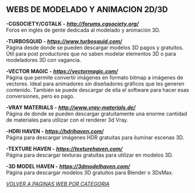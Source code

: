 ## WEBS DE MODELADO Y ANIMACION 2D/3D ##

**-CGSOCIETY/CGTALK -** ***<http://forums.cgsociety.org/>***  
Foros en inglés de gente dedicada al modelado y animación 3D.  

**-TURBOSQUID -** ***<https://www.turbosquid.com/>***  
Página desde donde se pueden descargar modelos 3D pagos y gratuitos.
Útil para post productores que no saben modelar elementos 3D o para
modeladores 3D con vagancia.  

**-VECTOR MAGIC -** ***<https://vectormagic.com/>***  
Página que permite convertir imágenes en formato bitmap a imágenes de
vectores. Ideal para animadores sin diseñadores gráficos que les generen
contenido. También se puede descargar de ella el software para hacer
esas conversiones, pero es pago.  

**-VRAY MATERIALS -** ***<http://www.vray-materials.de/>***  
Página de donde se pueden descargar gratuitamente una enorme cantidad de
materiales para utilizar con el renderer 3d Vray.  

**-HDRI HAVEN -** ***<https://hdrihaven.com/>***  
Página para descargar imágenes HDR gratuitas para iluminar escenas 3D.  

**-TEXTURE HAVEN -** ***<https://texturehaven.com/>***  
Página para descargar texturas gratuitas para utilizar en modelos 3D.  

**-3D MODEL HAVEN -** ***<https://3dmodelhaven.com/>***  
Página para descargar modelos 3D gratuitos para Blender o 3DsMax.  


[*VOLVER A PAGINAS WEB POR CATEGORIA*](../PAGINAS_WEB.md)
